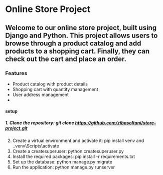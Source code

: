 # Online Store Project

**Welcome to our online store project, built using Django and Python. This project allows users to browse through a product catalog and add products to a shopping cart. Finally, they can check out the cart and place an order.**
------------------
### Features
  +  Product catalog with product details
  +  Shopping cart with quantity management
  +  User address management
  +  
#### setup ####
 ##### 1. Clone the repository: git clone https://github.com/zibasoltani/store-project.git 
  2. Create a virtual environment and activate it: pip install venv and .\.venv\Scripts\activate
  3. Create a createsuperuser: python createsuperuser.py  
  4. Install the required packages: pip install -r requirements.txt
  5. Set up the database: python manage.py migrate
  6. Run the application: python manage.py runserver
 



